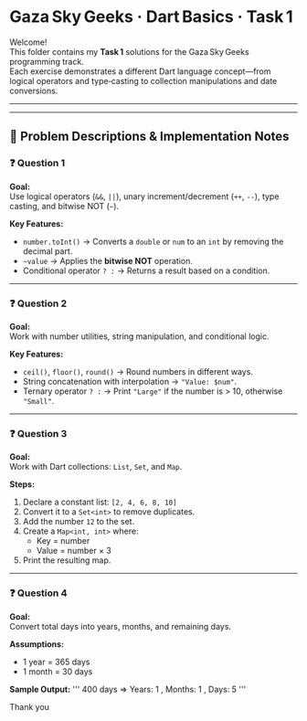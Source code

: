 # Gaza Sky Geeks · Dart Basics · **Task 1**

Welcome!  
This folder contains my **Task 1** solutions for the Gaza Sky Geeks programming track.  
Each exercise demonstrates a different Dart language concept—from logical operators and
type‑casting to collection manipulations and date conversions.

---

---

## 📑 Problem Descriptions & Implementation Notes

### ❓ Question 1
**Goal:**  
Use logical operators (`&&`, `||`), unary increment/decrement (`++`, `--`), type casting, and bitwise NOT (`~`).

**Key Features:**
- `number.toInt()` → Converts a `double` or `num` to an `int` by removing the decimal part.
- `~value` → Applies the **bitwise NOT** operation.
- Conditional operator `? :` → Returns a result based on a condition.

---

### ❓ Question 2
**Goal:**  
Work with number utilities, string manipulation, and conditional logic.

**Key Features:**
- `ceil()`, `floor()`, `round()` → Round numbers in different ways.
- String concatenation with interpolation → `"Value: $num"`.
- Ternary operator `? :` → Print `"Large"` if the number is > 10, otherwise `"Small"`.

---

### ❓ Question 3
**Goal:**  
Work with Dart collections: `List`, `Set`, and `Map`.

**Steps:**
1. Declare a constant list: `[2, 4, 6, 8, 10]`
2. Convert it to a `Set<int>` to remove duplicates.
3. Add the number `12` to the set.
4. Create a `Map<int, int>` where:
   - Key = number
   - Value = number × 3
5. Print the resulting map.

---

### ❓ Question 4
**Goal:**  
Convert total days into years, months, and remaining days.

**Assumptions:**
- 1 year = 365 days  
- 1 month = 30 days

**Sample Output:**
''' 400 days => Years: 1 , Months: 1 , Days: 5 '''

Thank you 
